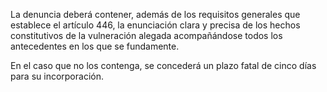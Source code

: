La denuncia deberá contener, además de los requisitos generales que establece el artículo 446, la enunciación clara y precisa de los hechos constitutivos de la vulneración alegada acompañándose todos los antecedentes en los que se fundamente. 

En el caso que no los contenga, se concederá un plazo fatal de cinco días para su incorporación.
